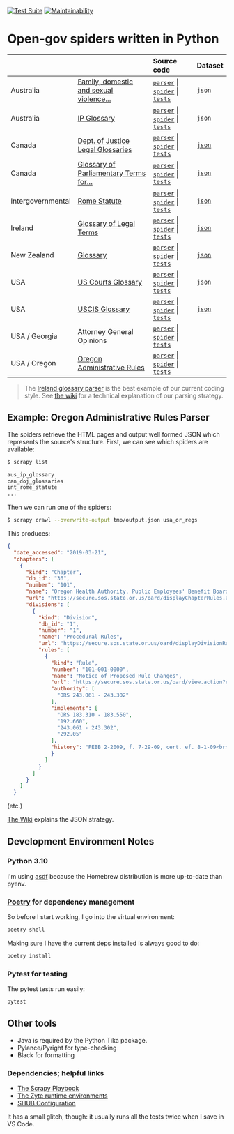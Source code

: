 [![Test Suite](https://github.com/public-law/open-gov-crawlers/actions/workflows/python-app.yml/badge.svg)](https://github.com/public-law/open-gov-crawlers/actions/workflows/python-app.yml)
[![Maintainability](https://api.codeclimate.com/v1/badges/3978810b3733b415a266/maintainability)](https://codeclimate.com/github/public-law/open-gov-crawlers/maintainability)


# Open-gov spiders written in Python


|                   |                                                                                                                                                                   | Source code                                                                                                                                                                                                                                                                                                                                                                                  | Dataset                                                                                                     |
| ----------------- | ----------------------------------------------------------------------------------------------------------------------------------------------------------------- | :------------------------------------------------------------------------------------------------------------------------------------------------------------------------------------------------------------------------------------------------------------------------------------------------------------------------------------------------------------------------------------------- | :---------------------------------------------------------------------------------------------------------- |
| Australia         | [Family, domestic and sexual violence...](https://www.public.law/dictionary/sources/aihw.gov.au__reports-data_behaviours-risk-factors_domestic-violence_glossary) | [`parser`](https://github.com/public-law/open-gov-crawlers/blob/master/public_law/parsers/aus/dv_glossary.py) \|  [`spider`](https://github.com/public-law/open-gov-crawlers/blob/master/public_law/spiders/aus/dv_glossary.py) \|  [`tests`](https://github.com/public-law/open-gov-crawlers/blob/master/tests/public_law/parsers/aus/dv_glossary_test.py)                                  | [`json`](https://github.com/public-law/datasets/blob/master/Australia/dv-glossary.json)                     |
| Australia         | [IP Glossary](https://www.public.law/dictionary/sources/ipaustralia.gov.au__tools-resources_ip-glossary)                                                          | [`parser`](https://github.com/public-law/open-gov-crawlers/blob/master/public_law/parsers/aus/ip_glossary.py) \|  [`spider`](https://github.com/public-law/open-gov-crawlers/blob/master/public_law/spiders/aus/ip_glossary.py) \|  [`tests`](https://github.com/public-law/open-gov-crawlers/blob/master/tests/public_law/parsers/aus/ip_glossary_test.py)                                  | [`json`](https://github.com/public-law/datasets/blob/master/Australia/ip-glossary.json)                     |
| Canada            | [Dept. of Justice Legal Glossaries](https://www.public.law/dictionary/sources)                                                                                    | [`parser`](https://github.com/public-law/open-gov-crawlers/blob/master/public_law/parsers/can/doj_glossaries.py) \|  [`spider`](https://github.com/public-law/open-gov-crawlers/blob/master/public_law/spiders/can/doj_glossaries.py) \|  [`tests`](https://github.com/public-law/open-gov-crawlers/blob/master/tests/public_law/parsers/can/doj_glossaries_test.py)                         | [`json`](https://github.com/public-law/datasets/blob/master/Canada/doj-glossaries.json)                     |
| Canada            | [Glossary of Parliamentary Terms for...](https://www.public.law/dictionary/sources/lop.parl.ca__About_Parliament_Education_glossary-intermediate-students-e)      | [`parser`](https://github.com/public-law/open-gov-crawlers/blob/master/public_law/parsers/can/parliamentary_glossary.py) \|  [`spider`](https://github.com/public-law/open-gov-crawlers/blob/master/public_law/spiders/can/parliamentary_glossary.py) \|  [`tests`](https://github.com/public-law/open-gov-crawlers/blob/master/tests/public_law/parsers/can/parliamentary_glossary_test.py) | [`json`](https://github.com/public-law/datasets/blob/master/Canada/parliamentary-glossary.json)             |
| Intergovernmental | [Rome Statute](https://world.public.law/rome_statute)                                                                                                             | [`parser`](https://github.com/public-law/open-gov-crawlers/blob/master/public_law/parsers/int/rome_statute.py) \|  [`spider`](https://github.com/public-law/open-gov-crawlers/blob/master/public_law/spiders/int/rome_statute.py) \|  [`tests`](https://github.com/public-law/open-gov-crawlers/blob/master/tests/public_law/parsers/int/rome_statute_test.py)                               | [`json`](https://github.com/public-law/datasets/blob/master/Intergovernmental/RomeStatute/RomeStatute.json) |
| Ireland           | [Glossary of Legal Terms](https://www.public.law/dictionary/sources/courts.ie__glossary)                                                                          | [`parser`](https://github.com/public-law/open-gov-crawlers/blob/master/public_law/parsers/irl/courts_glossary.py) \|  [`spider`](https://github.com/public-law/open-gov-crawlers/blob/master/public_law/spiders/irl/courts_glossary.py) \|  [`tests`](https://github.com/public-law/open-gov-crawlers/blob/master/tests/public_law/parsers/irl/courts_glossary_test.py)                      | [`json`](https://github.com/public-law/datasets/blob/master/Ireland/courts-glossary.json)                   |
| New Zealand       | [Glossary](https://www.public.law/dictionary/sources/justice.govt.nz__about_glossary)                                                                             | [`parser`](https://github.com/public-law/open-gov-crawlers/blob/master/public_law/parsers/nzl/justice_glossary.py) \|  [`spider`](https://github.com/public-law/open-gov-crawlers/blob/master/public_law/spiders/nzl/justice_glossary.py) \|  [`tests`](https://github.com/public-law/open-gov-crawlers/blob/master/tests/public_law/parsers/nzl/justice_glossary_test.py)                   | [`json`](https://github.com/public-law/datasets/blob/master/NewZealand/justice-glossary.json)               |
| USA               | [US Courts Glossary](https://www.public.law/dictionary/sources/uscourts.gov__glossary)                                                                            | [`parser`](https://github.com/public-law/open-gov-crawlers/blob/master/public_law/parsers/usa/us_courts_glossary.py) \|  [`spider`](https://github.com/public-law/open-gov-crawlers/blob/master/public_law/spiders/usa/us_courts_glossary.py) \|  [`tests`](https://github.com/public-law/open-gov-crawlers/blob/master/tests/public_law/parsers/usa/us_courts_glossary_test.py)             | [`json`](https://github.com/public-law/datasets/blob/master/UnitedStates/us-courts-glossary.json)           |
| USA               | [USCIS Glossary](https://www.public.law/dictionary/sources/uscis.gov__tools_glossary)                                                                             | [`parser`](https://github.com/public-law/open-gov-crawlers/blob/master/public_law/parsers/usa/uscis_glossary.py) \|  [`spider`](https://github.com/public-law/open-gov-crawlers/blob/master/public_law/spiders/usa/uscis_glossary.py) \|  [`tests`](https://github.com/public-law/open-gov-crawlers/blob/master/tests/public_law/parsers/usa/uscis_glossary_test.py)                         | [`json`](https://github.com/public-law/datasets/blob/master/UnitedStates/uscis-glossary.json)               |
| USA / Georgia     | Attorney General Opinions                                                                                                                                         | [`parser`](https://github.com/public-law/open-gov-crawlers/blob/master/public_law/parsers/usa/georgia_ag_opinions.py) \|  [`spider`](https://github.com/public-law/open-gov-crawlers/blob/master/public_law/spiders/usa/georgia_ag_opinions.py) \|  [`tests`](https://github.com/public-law/open-gov-crawlers/blob/master/tests/public_law/parsers/usa/georgia_ag_opinions_test.py)          |                                                                                                             |
| USA / Oregon      | [Oregon Administrative Rules](https://oregon.public.law/rules)                                                                                                    | [`parser`](https://github.com/public-law/open-gov-crawlers/blob/master/public_law/parsers/usa/oregon_regs.py) \|  [`spider`](https://github.com/public-law/open-gov-crawlers/blob/master/public_law/spiders/usa/oregon_regs.py) \|  [`tests`](https://github.com/public-law/open-gov-crawlers/blob/master/tests/public_law/parsers/usa/oregon_regs_test.py)                                  |                                                                                                             |



> The [Ireland glossary parser](https://github.com/public-law/open-gov-crawlers/blob/master/public_law/parsers/irl/courts_glossary.py) is the best example of our current coding style.
> See [the wiki](https://github.com/public-law/open-gov-crawlers/wiki) for a technical explanation
> of our parsing strategy. 


## Example: Oregon Administrative Rules Parser
The spiders retrieve the HTML pages and output well formed JSON which represents the source's structure.
First, we can see which spiders are available:

```bash
$ scrapy list

aus_ip_glossary
can_doj_glossaries
int_rome_statute
...
```

Then we can run one of the spiders:

```bash
$ scrapy crawl --overwrite-output tmp/output.json usa_or_regs
```

This produces:

```json
{
  "date_accessed": "2019-03-21",
  "chapters": [
    {
      "kind": "Chapter",
      "db_id": "36",
      "number": "101",
      "name": "Oregon Health Authority, Public Employees' Benefit Board",
      "url": "https://secure.sos.state.or.us/oard/displayChapterRules.action?selectedChapter=36",
      "divisions": [
        {
          "kind": "Division",
          "db_id": "1",
          "number": "1",
          "name": "Procedural Rules",
          "url": "https://secure.sos.state.or.us/oard/displayDivisionRules.action?selectedDivision=1",
          "rules": [
            {
              "kind": "Rule",
              "number": "101-001-0000",
              "name": "Notice of Proposed Rule Changes",
              "url": "https://secure.sos.state.or.us/oard/view.action?ruleNumber=101-001-0000",
              "authority": [
                "ORS 243.061 - 243.302"
              ],
              "implements": [
                "ORS 183.310 - 183.550",
                "192.660",
                "243.061 - 243.302",
                "292.05"
              ],
              "history": "PEBB 2-2009, f. 7-29-09, cert. ef. 8-1-09<br>PEBB 1-2009(Temp), f. &amp; cert. ef. 2-24-09 thru 8-22-09<br>PEBB 1-2004, f. &amp; cert. ef. 7-2-04<br>PEBB 1-1999, f. 12-8-99, cert. ef. 1-1-00",
              }
            ]
          }
        ]
      }
    ]
  }
```
(etc.)

[The Wiki](https://github.com/public-law/open-gov-crawlers/wiki) explains the JSON strategy.


Development Environment Notes
-----------------------------

### Python 3.10

I'm using [asdf](https://asdf-vm.com/#/) because the Homebrew distribution
is more up-to-date than pyenv.


### [Poetry](https://python-poetry.org/) for dependency management

So before I start working, I go into the virtual environment:

```bash
poetry shell
```

Making sure I have the current deps installed is always good to do:

```bash
poetry install
```

### Pytest for testing

The pytest tests run easily:

```bash
pytest
```

## Other tools

* Java is required by the Python Tika package.
* Pylance/Pyright for type-checking
* Black for formatting


### Dependencies; helpful links

* [The Scrapy Playbook](https://thepythonscrapyplaybook.com)
* [The Zyte runtime environments](https://github.com/scrapinghub/scrapinghub-stack-scrapy/tags)
* [SHUB Configuration](https://shub.readthedocs.io/en/stable/configuration.html)

It has a small glitch, though: it usually runs all the tests twice when I save in VS Code. 
